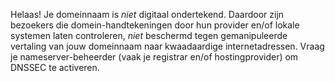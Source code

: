 Helaas! Je domeinnaam is *niet* digitaal ondertekend. Daardoor zijn bezoekers die domein-handtekeningen door hun provider en/of lokale systemen laten controleren, *niet* beschermd tegen gemanipuleerde vertaling van jouw domeinnaam naar kwaadaardige internetadressen. Vraag je nameserver-beheerder (vaak je registrar en/of hostingprovider) om DNSSEC te activeren.
